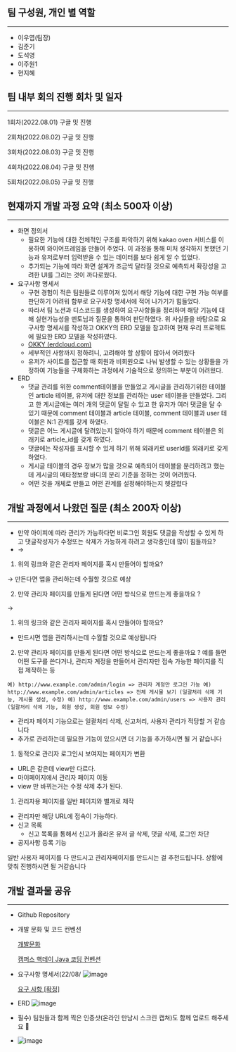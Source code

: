 ## 팀 구성원, 개인 별 역할

---

- 이우엽(팀장)
- 김준기
- 도석영
- 이주원1
- 현지혜

## 팀 내부 회의 진행 회차 및 일자

---

1회차(2022.08.01) 구글 밋 진행

2회차(2022.08.02) 구글 밋 진행

3회차(2022.08.03) 구글 밋 진행

4회차(2022.08.04) 구글 밋 진행

5회차(2022.08.05) 구글 밋 진행

## 현재까지 개발 과정 요약 (최소 500자 이상)

---

- 화면 정의서
    - 필요한 기능에 대한 전체적인 구조를 파악하기 위해 kakao oven 서비스를 이용하여 와이어프레임을 만들어 주었다. 이 과정을 통해 미처 생각하지 못했던 기능과 유저로부터 입력받을 수 있는 데이터를 보다 쉽게 알 수 있었다.
    - 추가되는 기능에 따라 화면 설계가 조금씩 달라질 것으로 예측되서 확장성을 고려한 UI를 그리는 것이 까다로웠다.
- 요구사항 명세서
    - 구현 경험이 적은 팀원들로 이루어져 있어서 해당 기능에 대한 구현 가능 여부를 판단하기 어려워 함부로 요구사항 명세서에 적어 나가기가 힘들었다.
    - 따라서 팀 노션과 디스코드를 생성하여 요구사항들을 정리하며 해당 기능에 대해 실현가능성을 멘토님과 질문을 통하여 판단하였다. 위 사실들을 바탕으로 요구사항 명세서를 작성하고 OKKY의 ERD 모델을 참고하여 현재 우리 프로젝트에 필요한 ERD 모델을 작성하였다.
    - [OKKY (erdcloud.com)](https://www.erdcloud.com/d/PK2Ae7d4asTRqHpHx)
    - 세부적인 사항까지 정하려니, 고려해야 할 상황이 많아서 어려웠다
    - 유저가 사이트를 접근할 때 회원과 비회원으로 나눠 발생할 수 있는 상황들을 가정하여
    기능들을 구체화하는 과정에서 기술적으로 정의하는 부분이 어려웠다.
- ERD
    - 댓글 관리를 위한 comment테이블을 만들었고 게시글을 관리하기위한 테이블인 article 테이블, 유저에 대한 정보를 관리하는 user 테이블을 만들었다. 그리고 한 게시글에는 여러 개의 댓글이 달릴 수 있고 한 유저가 여러 댓글을 달 수 있기 때문에 comment 테이블과 article 테이블, comment 테이블과 user 테이블은 N:1 관계를 갖게 하였다.
    - 댓글은 어느 게시글에 달려있는지 알아야 하기 때문에 comment 테이블은 외래키로 article_id를 갖게 하였다.
    - 댓글에는 작성자를 표시할 수 있게 하기 위해 외래키로 userId를 외래키로 갖게 하였다.
    - 게시글 테이블의 경우 정보가 많을 것으로 예측되어 테이블을 분리하려고 했는데 게시글의 메타정보랑 바디의 분리 기준을 정하는 것이 어려웠다.
    - 어떤 것을 개체로 만들고 어떤 관계를 설정해야하는지 헷갈렸다

## 개발 과정에서 나왔던 질문 (최소 200자 이상)

---

- 만약 아이피에 따라 관리가 가능하다면 비로그인 회원도 댓글을 작성할 수 있게 하고 댓글작성자가 수정또는 삭제가 가능하게 하려고 생각중인데 많이 힘들까요?
- →

1. 위의 링크와 같은 관리자 페이지를 혹시 만들어야 할까요?

→ 만든다면 앱을 관리하는데 수월할 것으로 예상

2. 만약 관리자 페이지를 만들게 된다면 어떤 방식으로 만드는게 좋을까요 ?

→ 

1. 위의 링크와 같은 관리자 페이지를 혹시 만들어야 할까요? 

 - 만드시면 앱을 관리하시는데 수월할 것으로 예상됩니다

2. 만약 관리자 페이지를 만들게 된다면 어떤 방식으로 만드는게 좋을까요 ? 예를 들면 어떤 도구를 쓴다거나, 관리자 계정을 만들어서 관리자만 접속 가능한 페이지를 직접 제작하는 등

`예) http://www.example.com/admin/login => 관리자 계정만 로그인 가능
예) http://www.example.com/admin/articles => 전체 게시물 보기 (일괄처리 삭제 기능, 게시물 생성, 수정)
예) http://www.example.com/admin/users => 사용자 관리 (일괄처리 삭제 기능, 회원 생성, 회원 정보 수정)`
 - 관리자 페이지 기능으로는 일괄처리 삭제, 신고처리, 사용자 관리가 적당할 거 같습니다
 - 추가로 관리하는데 필요한 기능이 있으시면 더 기능을 추가하시면 될 거 같습니다

1. 동적으로 관리자 로그인시 보여지는 페이지가 변환
- URL은 같은데 view만 다르다.
- 마이페이지에서 관리자 페이지 이동
- view 만 바뀌는거는 수정 삭제 추가 된다.
1. 관리자용 페이지를 일반 페이지와 별개로 제작
- 관리자만 해당 URL에 접속이 가능하다.
- 신고 목록
    - 신고 목록을 통해서 신고가 올라온 유저 글 삭제, 댓글 삭제, 로그인 차단
- 공지사항 등록 기능

일반 사용자 페이지를 다 만드시고 관리자페이지를 만드시는 걸 추천드립니다. 
 상황에 맞춰 진행하시면 될 거같습니다

## 개발 결과물 공유

---

- Github Repository
    
    [](https://github.com/likelion-backendschool/Your_little_worries)
    
- 개발 문화 및 코드 컨벤션
    
    [개발문화](https://www.notion.so/e35f5f4084884b2580e7366b38a76f60) 
    
    [캠퍼스 핵데이 Java 코딩 컨벤션](https://naver.github.io/hackday-conventions-java/)
    
- 요구사항 명세서(22/08/
    ![image](https://user-images.githubusercontent.com/94169020/183369479-7ff5cf87-b038-4058-99ff-67e17553723c.png)

    [요구 사항 [확정]](https://www.notion.so/3bb044a919ee488bb5de4c44ec7da764) 
    
- ERD
    ![image](https://user-images.githubusercontent.com/94169020/183368674-80f7c87c-1edb-4b18-bf24-fc0c43c8cd6c.png)

    
- 필수) 팀원들과 함께 찍은 인증샷(온라인 만남시 스크린 캡쳐)도 함께 업로드 해주세요 🙂
- ![image](https://user-images.githubusercontent.com/94169020/183369544-de78e095-daec-4f14-9a06-9a4f8d338880.png)

